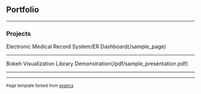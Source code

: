 ## Portfolio

---

### Projects 

Electronic Medical Record System/ER Dashboard(/sample_page)


---
Bokeh Visualization Library Demonstration(/pdf/sample_presentation.pdf)


---


---
<p style="font-size:11px">Page template forked from <a href="https://github.com/evanca/quick-portfolio">evanca</a></p>
<!-- Remove above link if you don't want to attibute -->
